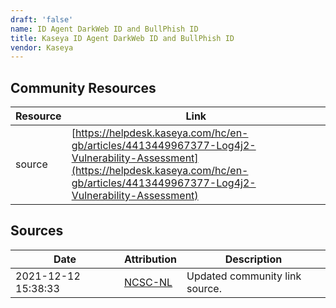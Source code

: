 ```yaml
---
draft: 'false'
name: ID Agent DarkWeb ID and BullPhish ID
title: Kaseya ID Agent DarkWeb ID and BullPhish ID
vendor: Kaseya
---
```



## Community Resources
| Resource | Link |
| --- | --- |
| source | [https://helpdesk.kaseya.com/hc/en-gb/articles/4413449967377-Log4j2-Vulnerability-Assessment](https://helpdesk.kaseya.com/hc/en-gb/articles/4413449967377-Log4j2-Vulnerability-Assessment) |


## Sources
| Date | Attribution | Description |
| --- | --- | --- |
| 2021-12-12 15:38:33 | [NCSC-NL](https://github.com/NCSC-NL/log4shell/blob/main/software/README.md) | Updated community link source.  |
